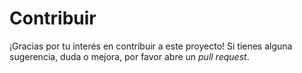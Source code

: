 # Contribuir

¡Gracias por tu interés en contribuir a este proyecto! Si tienes alguna sugerencia, duda o mejora, por favor abre un _pull request_.
